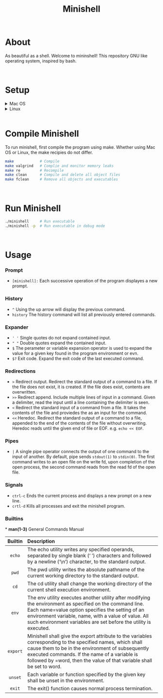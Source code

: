 <h1 align="center">
    Minishell
</h1>

<br />

# About

As beautiful as a shell. Welcome to mininshell! This repository GNU like operating system, inspired by bash.

<br />


# Setup

<details>
<summary>Mac OS</summary>

### Install Readline Mac OS

Minishell makes use of the [GNU Readline](https://man7.org/linux/man-pages/man3/readline.3.html) library. To run the project, you will need to install this library. For Mac OS, the Readline library can be installed using Brew. If you already have Brew installed, skip to step 2.

``` bash
# STEP 1: Install brew
rm -rf $HOME/.brew && git clone --depth=1 https://github.com/Homebrew/brew $HOME/.brew && echo 'export PATH=$HOME/.brew/bin:$PATH' >> $HOME/.zshrc && source $HOME/.zshrc && brew update
```

``` bash
# STEP 2: Install readline
brew install readline
```
---
<br />
</details>

<details>
<summary>Linux</summary>


### Install Readline Linux

Minishell makes use of the [GNU Readline](https://man7.org/linux/man-pages/man3/readline.3.html) library. To run the project, you will need to install this library. For Linux, the Readline library can be installed using apt.

To simulate a Linux machine, emulators such as [OrbStack](https://orbstack.dev) are available for free.


``` bash
# STEP 1: nstall readline
sudo apt install libreadline-dev
```
---
<br />
</details>

<br />


# Compile Minishell

To run minishell, first compile the program using make. Whether using Mac OS or Linux, the make recipies do not differ.

```bash
make            # Compile
make valgrind   # Complie and monitor memory leaks
make re         # Recompile
make clean      # Compile and delete all object files
make fclean     # Remove all objects and executables
```

<br />

# Run Minishell

```bash
./minishell     # Run executable
./minishell -p  # Run executable in debug mode
```

<br />

# Usage

### Prompt
* `[minishell]:` Each successive operation of the program displayes a new prompt.

### History

* `^` Using the up arrow will display the previous command. 
* `history` The history command will list all previously entered commands.

### Expander

* `' '` Single quotes do not expand contained input.
* `" "` Double quotes expand the contained input.
* `$` The perameter or variable expansion operator is used to expand the value for a given key found in the program environment or evn.
* `$?` Exit code. Expand the exit code of the last executed command.

### Redirections

* `>` Redirect output. Redirect the standard output of a command to a file. If the file does not exist, it is created. If the file does exist, contents are overwritten.
* `>>` Redirect append. Include multiple lines of input in a command. Given a delimiter, read the input until a line containing the delimiter is seen.
* `<` Redirect the standard input of a command from a file. It takes the contents of the file and proviedes the as an input for the command.
* `<<` Heredoc. Redirect the standard output of a command to a file, appended to the end of the contents of the file without overwriting. Heredoc reads until the given end of file or EOF. e.g. `echo << EOF`.


### Pipes

* `|` A single pipe operator connects the output of one command to the input of another. By default, pipe sends `stdout(1)` to `stdin(0)`. The first command writes to an open file on the write fd, upon completion of the open process, the second command reads from the read fd of the open file.


### Signals

* `ctrl-c` Ends the current process and displays a new prompt on a new line.
* `crtl-d` Kills all processes and exit the minishell program.


### Builtins

\* **man(1-3)** General Commands Manual

| Builtin   | Description |
| :---:     | :---        |
| `echo`    | The echo utility writes any specified operands, separated by single blank (‘ ’) characters and followed by a newline (‘\n’) character, to the standard output. |
| `pwd`     | The pwd utility writes the absolute pathname of the current working directory to the standard output. |
| `cd`      | The cd utility shall change the working directory of the current shell execution environment. |
| `env`     | The env utility executes another utility after modifying the environment as specified on the command line.  Each name=value option specifies the setting of an environment variable, name, with a value of value.  All such environment variables are set before the utility is executed. |
| `export`  | Minishell shall give the export attribute to the variables corresponding to the specified names, which shall cause them to be in the environment of subsequently executed commands. If the name of a variable is followed by =word, then the value of that variable shall be set to word. |
| `unset`   | Each variable or function specified by the given key shall be unset in the environment. |
| `exit`    | The exit() function causes normal process termination. |


